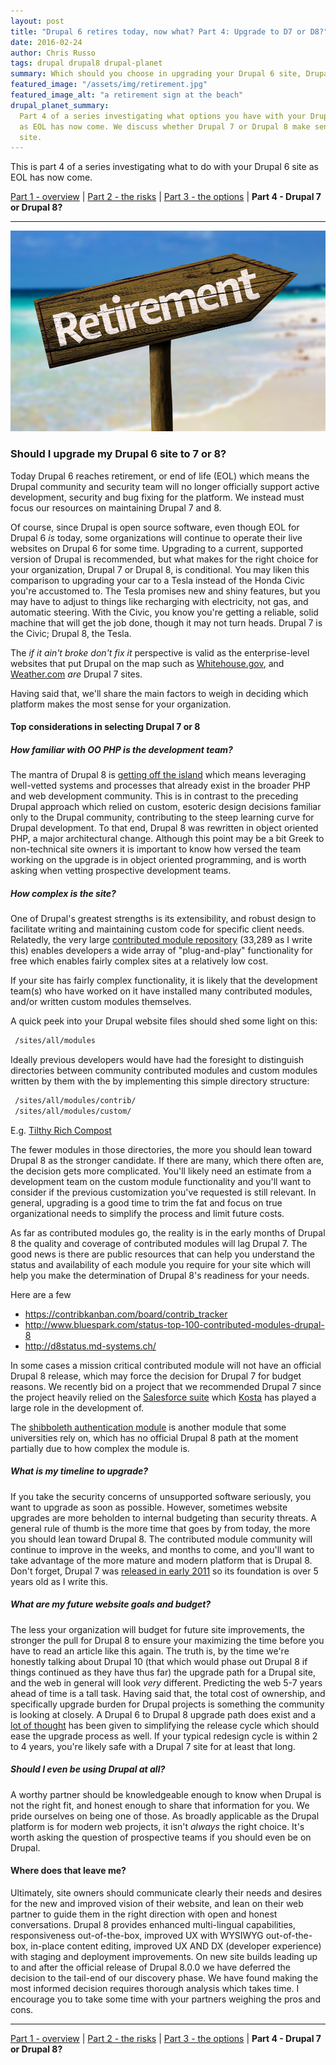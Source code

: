 ```yaml
---
layout: post
title: "Drupal 6 retires today, now what? Part 4: Upgrade to D7 or D8?"
date: 2016-02-24
author: Chris Russo
tags: drupal drupal8 drupal-planet
summary: Which should you choose in upgrading your Drupal 6 site, Drupal 7 or 8?
featured_image: "/assets/img/retirement.jpg"
featured_image_alt: "a retirement sign at the beach"
drupal_planet_summary:
  Part 4 of a series investigating what options you have with your Drupal 6 site
  as EOL has now come. We discuss whether Drupal 7 or Drupal 8 make sense for your
  site.
---
```


This is part 4 of a series investigating what to do with your Drupal 6 site as
EOL has now come.

[Part 1 - overview](/2015/11/24/drupal-6-upgrade.html) \|
[Part 2 - the risks](/2015/12/10/drupal-6-part-2.html) \|
[Part 3 - the options](/2016/01/25/drupal-6-part-3.html)
\| **Part 4 - Drupal 7 or Drupal 8?**

*****


<img src="/assets/img/retirement.jpg" alt="a retirement sign at the beach">

### Should I upgrade my Drupal 6 site to 7 or 8?

Today Drupal 6 reaches retirement, or end of life (EOL) which means the Drupal
community and security team will no longer officially support active development, 
security and bug fixing for the platform. We instead must focus our resources on 
maintaining Drupal 7 and 8. 

Of course, since Drupal is open source software, even though EOL for Drupal 6
_is_ today, some organizations will continue to operate their live websites on 
Drupal 6 for some time. Upgrading to a current, supported version of Drupal is
recommended, but what makes for the right choice for your organization, Drupal 7 
or Drupal 8, is conditional. You may liken this comparison to upgrading your 
car to a Tesla instead of the Honda Civic you're accustomed to. The Tesla promises 
new and shiny features, but you may have to adjust to things like recharging 
with electricity, not gas, and automatic steering. With the Civic, you know 
you're getting a reliable, solid machine that will get the job done, though
it may not turn heads. Drupal 7 is the Civic; Drupal 8, the Tesla.

The _if it ain't broke don't fix it_ perspective is valid as the enterprise-level 
websites that put Drupal on the map such as 
[Whitehouse.gov](http://buytaert.net/whitehouse-gov-using-drupal), and 
[Weather.com](http://buytaert.net/weather-com-using-drupal) _are_ Drupal 7 sites.

Having said that, we'll share the main factors to weigh in deciding which 
platform makes the most sense for your organization.

#### Top considerations in selecting Drupal 7 or 8

##### How familiar with OO PHP is the development team?
 
The mantra of Drupal 8 is [getting off the island](https://groups.drupal.org/node/140144)
which means leveraging well-vetted systems and processes that already exist in
the broader PHP and web development community. This is in contrast to the preceding 
Drupal approach which relied on custom, esoteric design decisions familiar only 
to the Drupal community, contributing to the steep learning curve for Drupal development. 
To that end, Drupal 8 was rewritten in object oriented PHP, a major architectural 
change.  Although this point may be a bit Greek to non-technical site owners it 
is important to know how versed the team working on the upgrade is in object 
oriented programming, and is worth asking when vetting prospective development teams.

##### How complex is the site?

One of Drupal's greatest strengths is its extensibility, and robust design 
to facilitate writing and maintaining custom code for specific client needs. 
Relatedly, the very large [contributed module
repository](https://www.drupal.org/project/project_module) (33,289 as I write 
this) enables developers a wide array of "plug-and-play" functionality for free
which enables fairly complex sites at a relatively low cost.
 
If your site has fairly complex functionality, it is likely that the development
team(s) who have worked on it have installed many contributed modules, and/or 
written custom modules themselves. 
 
A quick peek into your Drupal website files should shed some light on this: 

```bash
 /sites/all/modules
```

Ideally previous developers would have had the foresight to distinguish 
directories between community contributed modules and custom modules written by 
them with the by implementing this simple directory structure: 

```bash
 /sites/all/modules/contrib/
 /sites/all/modules/custom/
```

E.g. [Tilthy Rich Compost](https://github.com/chrisarusso/Tilthy-Rich-Compost-Website/tree/master/drupalroot/sites/all/modules)

The fewer modules in those directories, the more you should lean toward Drupal 8
as the stronger candidate. If there are many, which there often are, the decision 
gets more complicated. You'll likely need an estimate from a development team on
the custom module functionality and you'll want to consider if the previous
customization you've requested is still relevant. In general, upgrading is a good 
time to trim the fat and focus on true organizational needs to simplify the process
and limit future costs. 

As far as contributed modules go, the reality is in the early months of Drupal 8 
the quality and coverage of contributed modules will lag Drupal 7. The good news 
is there are public resources that can help you understand the status and 
availability of each module you require for your site which will help you 
make the determination of Drupal 8's readiness for your needs.

Here are a few

 + https://contribkanban.com/board/contrib_tracker
 + http://www.bluespark.com/status-top-100-contributed-modules-drupal-8
 + http://d8status.md-systems.ch/
 
In some cases a mission critical contributed module will not have an official 
Drupal 8 release, which may force the decision for Drupal 7 for budget reasons. 
We recently bid on a project that we recommended Drupal 7 since the project 
heavily relied on the [Salesforce suite](https://www.drupal.org/node/141315/committers?sort=desc&order=Commits)
which [Kosta](/team/kosta-harlan/) has played a large role in the development of.


The [shibboleth authentication module](https://www.drupal.org/project/shib_auth) 
is another module that some universities rely on, which has no official Drupal 8
path at the moment partially due to how complex the module is.

 
##### What is my timeline to upgrade?

If you take the security concerns of unsupported software seriously, you want 
to upgrade as soon as possible. However, sometimes website upgrades are more
beholden to internal budgeting than security threats. A general rule of thumb is 
the more time that goes by from today, the more you should lean toward Drupal 8.
The contributed module community will continue to improve in the weeks, and 
months to come, and you'll want to take advantage of the more mature and modern 
platform that is Drupal 8. Don't forget, Drupal 7 was 
[released in early 2011](https://www.drupal.org/node/1015392) so its foundation 
is over 5 years old as I write this. 

 
##### What are my future website goals and budget?

The less your organization will budget for future site improvements, the stronger
the pull for Drupal 8 to ensure your maximizing the time before you
have to read an article like this again. The truth is, by the time we're honestly
talking about Drupal 10 (that which would phase out Drupal 8 if things continued
as they have thus far) the upgrade path for a Drupal site, and the web in general
will look _very_ different. Predicting the web 5-7 years ahead of time is a tall
task. Having said that, the total cost of ownership, and specifically upgrade
burden for Drupal projects is something the community is looking at closely. A
Drupal 6 to Drupal 8 upgrade path does exist and a [lot of thought](https://www.drupal.org/core/release-cycle-overview)
has been given to simplifying the release cycle which should ease the upgrade 
process as well. If your typical redesign cycle is within 2 to 4 years, you're 
likely safe with a Drupal 7 site for at least that long.


##### Should I even be using Drupal at all?

A worthy partner should be knowledgeable enough to know when Drupal is not 
the right fit, and honest enough to share that information for you. We pride 
ourselves on being one of those. As broadly applicable as the Drupal platform 
is for modern web projects, it isn't _always_ the right choice. It's worth asking
the question of prospective teams if you should even be on Drupal. 

#### Where does that leave me?

Ultimately, site owners should communicate clearly their needs and desires for
the new and improved vision of their website, and lean on their web partner
to guide them in the right direction with open and honest conversations. Drupal 8
provides enhanced multi-lingual capabilities, responsiveness out-of-the-box, improved
UX with WYSIWYG out-of-the-box, in-place content editing, improved UX AND DX (developer experience) with
staging and deployment improvements. On new site builds leading up to and after 
the official release of Drupal 8.0.0 
we have deferred the decision to the tail-end of our discovery phase. We have found
making the most informed decision requires thorough analysis which takes time. I
encourage you to take some time with your partners weighing the pros and cons.
 

*****

[Part 1 - overview](/2015/11/24/drupal-6-upgrade.html) \|
[Part 2 - the risks](/2015/12/10/drupal-6-part-2.html) \|
[Part 3 - the options](/2016/01/25/drupal-6-part-3.html)
\| **Part 4 - Drupal 7 or Drupal 8?**

